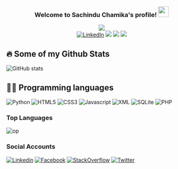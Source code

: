 <h3 align="center">
  Welcome to Sachindu Chamika's profile!
  <img src="https://media.giphy.com/media/hvRJCLFzcasrR4ia7z/giphy.gif" width="28">
</h3>
<p align="center">
  <img src="https://readme-typing-svg.herokuapp.com?color=%23F71A3C&center=true&vCenter=true&lines=Software+Engineer;Web+Developer"><br>
  <a href="https://www.linkedin.com/in/sachindu-chamika-8682a8256/"><img src="https://img.shields.io/badge/LinkedIn-0077B5?style=for-the-badge&logo=linkedin&logoColor=white" alt="LinkedIn"></a>
  <a href="https://www.twitter.com/joybiswas389"><img src="https://img.shields.io/badge/Twitter-1DA1F2?style=for-the-badge&logo=twitter&logoColor=white"></a>
  <a href="https://t.me/JoyBiswas389"><img src="https://img.shields.io/badge/Telegram-2CA5E0?style=for-the-badge&logo=telegram&logoColor=white"></a>
  <a href="https://www.instagram.com/joybiswas389"><img src="https://img.shields.io/badge/Instagram-E4405F?style=for-the-badge&logo=instagram&logoColor=white"></a>
</p>

<!---
joybiswas390/joybiswas390 is a ✨ special ✨ repository because its `README.md` (this file) appears on your GitHub profile.
You can click the Preview link to take a look at your changes.
--->


  
## 🔥 Some of my Github Stats

![GitHub stats](https://github-readme-stats.vercel.app/api?username=SachinduChamika&show_icons=true&theme=radical&hide_border=true&count_private=true)
</br>


## 👨‍💻 Programming languages

![Python](https://img.shields.io/badge/Python-%2314354C?&style=for-the-badge&logoColor=white&logo=python)
![HTML5](https://img.shields.io/badge/HTML5-E34F26?style=for-the-badge&logo=html5&logoColor=white)
![CSS3](https://img.shields.io/badge/CSS3-1572B6?style=for-the-badge&logo=css3&logoColor=white)
![Javascript](https://img.shields.io/badge/JavaScript-323330?style=for-the-badge&logo=javascript&logoColor=F7DF1E)
![XML](https://img.shields.io/badge/XML-FF6600?style=for-the-badge&logo=xml&logoColor=white)
![SQLite](https://img.shields.io/badge/SQLite-003B57?style=for-the-badge&logo=sqlite&logoColor=white)
![PHP](https://img.shields.io/badge/PHP-777BB4?style=for-the-badge&logo=php&logoColor=white)

### Top Languages
![op](https://github-readme-stats.vercel.app/api/top-langs/?username=SachinduChamika&theme=radical&layout=compact&langs_count=6&hide_border=true)
### Social Accounts
[![Linkedin](https://img.shields.io/badge/LinkedIn-0077B5?style=for-the-badge&logo=linkedin&logoColor=white)](https://www.linkedin.com/in/joybiswas389)
[![Facebook](https://img.shields.io/badge/Facebook-1877F2?style=for-the-badge&logo=facebook&logoColor=white)](https://www.facebook.com/joybiswas390)
[![StackOverflow](https://img.shields.io/badge/Stack_Overflow-FE7A16?style=for-the-badge&logo=stack-overflow&logoColor=white)](https://stackoverflow.com/users/16010374/joy-biswas)
[![Twitter](https://img.shields.io/badge/Twitter-1DA1F2?style=for-the-badge&logo=twitter&logoColor=white)](https://www.twitter.com/joybiswas389)
